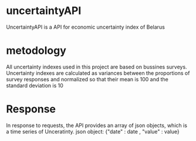 # uncertaintyAPI
UncertaintyAPI is a API for economic uncertainty index of Belarus

# metodology
All uncertainty indexes used in this project are based on bussines surveys.
Uncertainty indexes are calculated as variances between the proportions of survey responses and normalized so that their mean is 100 and the standard deviation is 10

# Response
In response to requests, the API provides an array of json objects, which is a time series of Unceratinty. 
  json object: {"date" : date , "value" : value}
